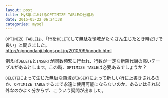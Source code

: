 ```yaml
---
layout: post
title: MySQLにおけるOPTIMIZE TABLEの仕組み
date: 2015-05-22 06:24:38
categories: mysql
---
```

<!-- {% raw %} -->
<p><code>OPTIMIZE TABLE</code>は、「行を<code>DELETE</code>して無駄な領域がたくさん生じたとき時だけで良い」と聞きました。<br>
<a href="http://nippondanji.blogspot.jp/2010/09/innodb.html" rel="nofollow">http://nippondanji.blogspot.jp/2010/09/innodb.html</a></p>

<p>例えば<code>DELETE</code>と<code>INSERT</code>が同数頻繁に行われ、行数が一定な新陳代謝の高いテーブルがあるとします。この時、<code>OPTIMIZE TABLE</code>は必要あるでしょうか？</p>

<p><code>DELETE</code>によって生じた無駄な領域が<code>INSERT</code>によって新しい行に上書きされるのか、<code>OPTIMIZE TABLE</code>するまで永遠に使用可能にならないのか、あるいはそれ以外なのかよく分からず、こういう疑問が出ました。</p>
<!-- {% endraw %} -->
